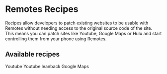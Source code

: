 # Remotes Recipes

Recipes allow developers to patch existing websites to be usable with Remotes without needing access to the original source code of the site. This means you can patch sites like Youtube, Google Maps or Hulu and start controlling them from your phone using Remotes.

## Available recipes

Youtube
Youtube leanback
Google Maps
